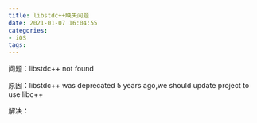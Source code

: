 ```yaml
---
title: libstdc++缺失问题
date: 2021-01-07 16:04:55
categories: 
- iOS
tags:
---
```


问题：libstdc++ not found

原因：libstdc++ was deprecated 5 years ago,we should update project to use libc++

解决：

